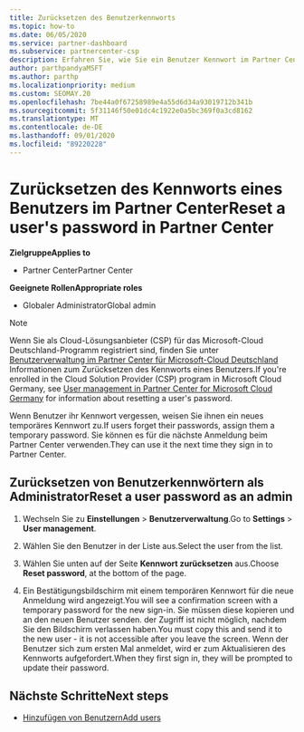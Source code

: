 ```yaml
---
title: Zurücksetzen des Benutzerkennworts
ms.topic: how-to
ms.date: 06/05/2020
ms.service: partner-dashboard
ms.subservice: partnercenter-csp
description: Erfahren Sie, wie Sie ein Benutzer Kennwort im Partner Center zurücksetzen. Benutzer erhalten ein temporäres Kennwort, wenn Sie sich das nächste Mal beim Partner Center anmelden.
author: parthpandyaMSFT
ms.author: parthp
ms.localizationpriority: medium
ms.custom: SEOMAY.20
ms.openlocfilehash: 7be44a0f67258989e4a55d6d34a93019712b341b
ms.sourcegitcommit: 5f31146f50e01dc4c1922e0a5bc369f0a3cd8162
ms.translationtype: MT
ms.contentlocale: de-DE
ms.lasthandoff: 09/01/2020
ms.locfileid: "89220228"
---
```

# <a name="reset-a-users-password-in-partner-center"></a><span data-ttu-id="ebb38-104">Zurücksetzen des Kennworts eines Benutzers im Partner Center</span><span class="sxs-lookup"><span data-stu-id="ebb38-104">Reset a user's password in Partner Center</span></span>

<span data-ttu-id="ebb38-105">**Zielgruppe**</span><span class="sxs-lookup"><span data-stu-id="ebb38-105">**Applies to**</span></span>

- <span data-ttu-id="ebb38-106">Partner Center</span><span class="sxs-lookup"><span data-stu-id="ebb38-106">Partner Center</span></span>
 
<span data-ttu-id="ebb38-107">**Geeignete Rollen**</span><span class="sxs-lookup"><span data-stu-id="ebb38-107">**Appropriate roles**</span></span>

- <span data-ttu-id="ebb38-108">Globaler Administrator</span><span class="sxs-lookup"><span data-stu-id="ebb38-108">Global admin</span></span>

> [!NOTE]  
> <span data-ttu-id="ebb38-109">Wenn Sie als Cloud-Lösungsanbieter (CSP) für das Microsoft-Cloud Deutschland-Programm registriert sind, finden Sie unter [Benutzerverwaltung im Partner Center für Microsoft-Cloud Deutschland](user-management-in-partner-center-for-microsoft-cloud-germany.md) Informationen zum Zurücksetzen des Kennworts eines Benutzers.</span><span class="sxs-lookup"><span data-stu-id="ebb38-109">If you're enrolled in the Cloud Solution Provider (CSP) program in Microsoft Cloud Germany, see [User management in Partner Center for Microsoft Cloud Germany](user-management-in-partner-center-for-microsoft-cloud-germany.md) for information about resetting a user's password.</span></span>

<span data-ttu-id="ebb38-110">Wenn Benutzer ihr Kennwort vergessen, weisen Sie ihnen ein neues temporäres Kennwort zu.</span><span class="sxs-lookup"><span data-stu-id="ebb38-110">If users forget their passwords, assign them a temporary password.</span></span> <span data-ttu-id="ebb38-111">Sie können es für die nächste Anmeldung beim Partner Center verwenden.</span><span class="sxs-lookup"><span data-stu-id="ebb38-111">They can use it the next time they sign in to Partner Center.</span></span>

## <a name="reset-a-user-password-as-an-admin"></a><span data-ttu-id="ebb38-112">Zurücksetzen von Benutzerkennwörtern als Administrator</span><span class="sxs-lookup"><span data-stu-id="ebb38-112">Reset a user password as an admin</span></span>

1. <span data-ttu-id="ebb38-113">Wechseln Sie zu **Einstellungen** &gt; **Benutzerverwaltung**.</span><span class="sxs-lookup"><span data-stu-id="ebb38-113">Go to **Settings** &gt; **User management**.</span></span>

2. <span data-ttu-id="ebb38-114">Wählen Sie den Benutzer in der Liste aus.</span><span class="sxs-lookup"><span data-stu-id="ebb38-114">Select the user from the list.</span></span>

3. <span data-ttu-id="ebb38-115">Wählen Sie unten auf der Seite **Kennwort zurücksetzen** aus.</span><span class="sxs-lookup"><span data-stu-id="ebb38-115">Choose **Reset password**, at the bottom of the page.</span></span>

4. <span data-ttu-id="ebb38-116">Ein Bestätigungsbildschirm mit einem temporären Kennwort für die neue Anmeldung wird angezeigt.</span><span class="sxs-lookup"><span data-stu-id="ebb38-116">You will see a confirmation screen with a temporary password for the new sign-in.</span></span> <span data-ttu-id="ebb38-117">Sie müssen diese kopieren und an den neuen Benutzer senden. der Zugriff ist nicht möglich, nachdem Sie den Bildschirm verlassen haben.</span><span class="sxs-lookup"><span data-stu-id="ebb38-117">You must copy this and send it to the new user - it is not accessible after you leave the screen.</span></span> <span data-ttu-id="ebb38-118">Wenn der Benutzer sich zum ersten Mal anmeldet, wird er zum Aktualisieren des Kennworts aufgefordert.</span><span class="sxs-lookup"><span data-stu-id="ebb38-118">When they first sign in, they will be prompted to update their password.</span></span>

## <a name="next-steps"></a><span data-ttu-id="ebb38-119">Nächste Schritte</span><span class="sxs-lookup"><span data-stu-id="ebb38-119">Next steps</span></span>

- [<span data-ttu-id="ebb38-120">Hinzufügen von Benutzern</span><span class="sxs-lookup"><span data-stu-id="ebb38-120">Add users</span></span>](create-user-accounts-and-set-permissions.md)